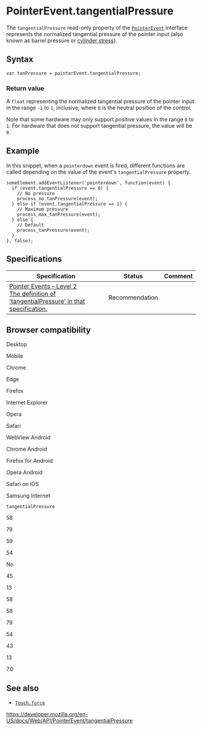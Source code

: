 # PointerEvent.tangentialPressure

The `tangentialPressure` read-only property of the [`PointerEvent`](../pointerevent) interface represents the normalized tangential pressure of the pointer input (also known as barrel pressure or [cylinder stress](https://en.wikipedia.org/wiki/Cylinder_stress)).

## Syntax

    var tanPressure = pointerEvent.tangentialPressure;

### Return value

A `float` representing the normalized tangential pressure of the pointer input in the range `-1` to `1`, inclusive, where `0` is the neutral position of the control.

Note that some hardware may only support positive values in the range `0` to `1`. For hardware that does not support tangential pressure, the value will be `0`.

## Example

In this snippet, when a `pointerdown` event is fired, different functions are called depending on the value of the event's `tangentialPressure` property.

    someElement.addEventListener('pointerdown', function(event) {
      if (event.tangentialPressure == 0) {
        // No pressure
        process_no_tanPressure(event);
      } else if (event.tangentialPressure == 1) {
        // Maximum pressure
        process_max_tanPressure(event);
      } else {
        // Default
        process_tanPressure(event);
      }
    }, false);

## Specifications

<table><thead><tr class="header"><th>Specification</th><th>Status</th><th>Comment</th></tr></thead><tbody><tr class="odd"><td><a href="https://www.w3.org/TR/pointerevents2/#dom-pointerevent-tangentialpressure">Pointer Events – Level 2<br />
<span class="small">The definition of 'tangentialPressure' in that specification.</span></a></td><td><span class="spec-rec">Recommendation</span></td><td></td></tr></tbody></table>

## Browser compatibility

Desktop

Mobile

Chrome

Edge

Firefox

Internet Explorer

Opera

Safari

WebView Android

Chrome Android

Firefox for Android

Opera Android

Safari on IOS

Samsung Internet

`tangentialPressure`

58

79

59

54

No

45

13

58

58

79

54

43

13

7.0

## See also

- [`Touch.force`](../touch/force)

<a href="https://developer.mozilla.org/en-US/docs/Web/API/PointerEvent/tangentialPressure" class="_attribution-link">https://developer.mozilla.org/en-US/docs/Web/API/PointerEvent/tangentialPressure</a>

